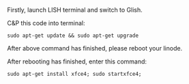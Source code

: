 Firstly, launch LISH terminal and switch to Glish.

C&P this code into terminal:
```
sudo apt-get update && sudo apt-get upgrade
```
After above command has finished, please reboot your linode.

After rebooting has finished, enter this command:
```
sudo apt-get install xfce4; sudo startxfce4;
```
